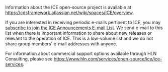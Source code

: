 Information about the ICE open-source project is available at https://cdsframework.atlassian.net/wiki/spaces/ICE/overview. 

If you are interested in receiving periodic e-mails pertinent to ICE, you may [subscribe to join the ICE Announcements E-mail List](https://groups.google.com/a/hln.com/forum/#!forum/ice-announcements). We send e-mail to this list when there is important information to share about new releases or relevant to the operation of ICE. This is a low-volume list and we do not share group members' e-mail addresses with anyone.

For information about commercial support options available through HLN Consulting, please see https://www.hln.com/services/open-source/ice/ice-services.

